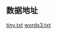 ## 数据地址
[tiny.txt](https://algs4.cs.princeton.edu/21elementary/tiny.txt)
[words3.txt](https://algs4.cs.princeton.edu/21elementary/words3.txt)